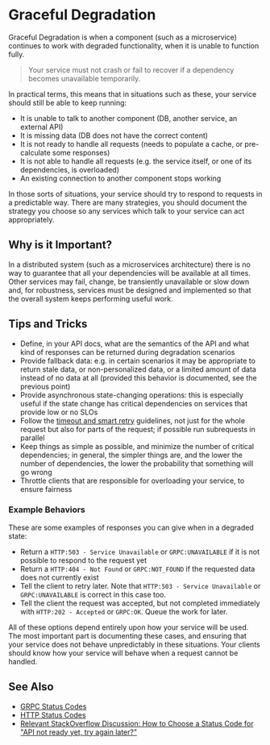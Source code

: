 # Graceful Degradation

Graceful Degradation is when a component (such as a microservice) continues to work with degraded functionality, when it is unable to function fully.

> Your service must not crash or fail to recover if a dependency becomes unavailable temporarily.

In practical terms, this means that in situations such as these, your service should still be able to keep running:

- It is unable to talk to another component (DB, another service, an external API)
- It is missing data (DB does not have the correct content)
- It is not ready to handle all requests (needs to populate a cache, or pre-calculate some responses)
- It is not able to handle all requests (e.g. the service itself, or one of its dependencies, is overloaded)
- An existing connection to another component stops working

In those sorts of situations, your service should try to respond to requests in a predictable way. There are many strategies, you should document the strategy you choose so any services which talk to your service can act appropriately.

## Why is it Important?

In a distributed system (such as a microservices architecture) there is no way to guarantee that all your dependencies will be available at all times. Other services may fail, change, be transiently unavailable or slow down and, for robustness, services must be designed and implemented so that the overall system keeps performing useful work.

## Tips and Tricks


- Define, in your API docs, what are the semantics of the API and what kind of responses can be returned during degradation scenarios
- Provide fallback data: e.g. in certain scenarios it may be appropriate to return stale data, or non-personalized data, or a limited amount of data instead of no data at all (provided this behavior is documented, see the previous point)
- Provide asynchronous state-changing operations: this is especially useful if the state change has critical dependencies on services that provide low or no SLOs
- Follow the [timeout and smart retry](smart-retries.md) guidelines, not just for the whole request but also for parts of the request; if possible run subrequests in parallel
- Keep things as simple as possible, and minimize the number of critical dependencies; in general, the simpler things are, and the lower the number of dependencies, the lower the probability that something will go wrong
- Throttle clients that are responsible for overloading your service, to ensure fairness

### Example Behaviors

These are some examples of responses you can give when in a degraded state:
 - Return a `HTTP:503 - Service Unavailable` or `GRPC:UNAVAILABLE` if it is not possible to respond to the request yet
 - Return a `HTTP:404 - Not Found` or `GRPC:NOT_FOUND` if the requested data does not currently exist
 - Tell the client to retry later. Note that `HTTP:503 - Service Unavailable` or `GRPC:UNAVAILABLE` is correct in this case too.
 - Tell the client the request was accepted, but not completed immediately with `HTTP:202 - Accepted` or `GRPC:OK`. Queue the work for later.

All of these options depend entirely upon how your service will be used. The most important part is documenting these cases, and ensuring that your service does not behave unpredictably in these situations. Your clients should know how your service will behave when a request cannot be handled.

## See Also

 - [GRPC Status Codes](https://github.com/grpc/grpc/blob/master/doc/statuscodes.md)
 - [HTTP Status Codes](https://en.wikipedia.org/wiki/List_of_HTTP_status_codes)
 - [Relevant StackOverflow Discussion: How to Choose a Status Code for "API not ready yet, try again later?"](https://stackoverflow.com/q/9794696)
